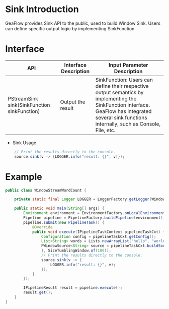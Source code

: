 # Sink Introduction
GeaFlow provides Sink API to the public, used to build Window Sink. Users can define specific output logic by implementing SinkFunction.

# Interface
| API | Interface Description | Input Parameter Description |
| -------- | -------- | -------- |
| PStreamSink<T> sink(SinkFunction<T> sinkFunction)     | Output the result     |SinkFunction: Users can define their respective output semantics by implementing the SinkFunction interface. GeaFlow has integrated several sink functions internally, such as Console, File, etc.|
* Sink Usage
```java
	// Print the results directly to the console.
	source.sink(v -> {LOGGER.info("result: {}", v)});
```

# Example
```java
public class WindowStreamWordCount {

    private static final Logger LOGGER = LoggerFactory.getLogger(WindowStreamWordCount.class);

    public static void main(String[] args) {
        Environment environment = EnvironmentFactory.onLocalEnvironment();
        Pipeline pipeline = PipelineFactory.buildPipeline(environment);
        pipeline.submit(new PipelineTask() {
            @Override
            public void execute(IPipelineTaskContext pipelineTaskCxt) {
                Configuration config = pipelineTaskCxt.getConfig();
                List<String> words = Lists.newArrayList("hello", "world", "hello", "word");
                PWindowSource<String> source = pipelineTaskCxt.buildSource(new CollectionSource<String>(words) {
                }, SizeTumblingWindow.of(100));
                // Print the results directly to the console.
                source.sink(v -> {
                    LOGGER.info("result: {}", v);
                });
            }
        });

        IPipelineResult result = pipeline.execute();
        result.get();
    }
}
```
